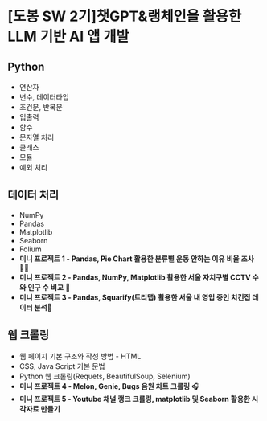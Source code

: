 # [도봉 SW 2기]챗GPT&랭체인을 활용한 LLM 기반 AI 앱 개발
## Python
+ 연산자
+ 변수, 데이터타입
+ 조건문, 반복문
+ 입출력
+ 함수
+ 문자열 처리
+ 클래스
+ 모듈
+ 예외 처리

## 데이터 처리
+ NumPy
+ Pandas
+ Matplotlib
+ Seaborn
+ Folium
+ **미니 프로젝트 1 - Pandas, Pie Chart 활용한 분류별 운동 안하는 이유 비율 조사** 🏋️‍♂️
+ **미니 프로젝트 2 - Pandas, NumPy, Matplotlib 활용한 서울 자치구별 CCTV 수와 인구 수 비교** 🎦
+ **미니 프로젝트 3 - Pandas, Squarify(트리맵) 활용한 서울 내 영업 중인 치킨집 데이터 분석**🍗

## 웹 크롤링
+ 웹 페이지 기본 구조와 작성 방법 - HTML
+ CSS, Java Script 기본 문법
+ Python 웹 크롤링(Requets, BeautifulSoup, Selenium)
+ **미니 프로젝트 4 - Melon, Genie, Bugs 음원 차트 크롤링** 🎧
+ **미니 프로젝트 5 - Youtube 채널 랭크 크롤링, matplotlib 및 Seaborn 활용한 시각자료 만들기**
